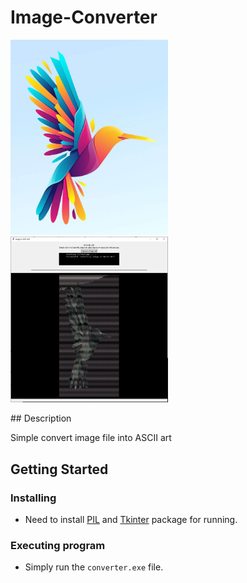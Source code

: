 # Image-Converter
<p alignment="middle" float="left">
  <img src="https://github.com/danielzheng-work/Image-Converter/blob/main/img/before.jpg" width="50%" />
  <img src="https://github.com/danielzheng-work/Image-Converter/blob/main/img/after.jpg" width="50%" /> 
</p>
## Description

Simple convert image file into ASCII art 

## Getting Started

### Installing

* Need to install [PIL](https://pillow.readthedocs.io/en/stable/installation.html) and [Tkinter](https://tkdocs.com/tutorial/install.html) package for running.

### Executing program

* Simply run the `converter.exe` file.
